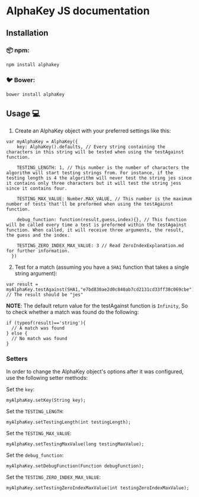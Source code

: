 # AlphaKey JS documentation

## Installation
### :package: npm:
```
npm install alphakey
```
### :bird: Bower:
```
bower install alphaKey
```

## Usage :computer:
1. Create an AlphaKey object with your preferred settings like this:
```
var myAlphaKey = AlphaKey({
    key: AlphaKey().defaults, // Every string containing the characters in this string will be tested when using the testAgainst function.

    TESTING_LENGTH: 1, // This number is the number of characters the algorithm will start testing strings from. For instance, if the testing length is 4 the algorithm will never test the string jes since it contains only three characters but it will test the string jess since it contains four.

    TESTING_MAX_VALUE: Number.MAX_VALUE, // This number is the maximum number of tests that'll be preformed when using the testAgainst function.

    debug_function: function(result,guess,index){}, // This function will be called every time a test is preformed within the testAgainst function. When called, it will receive three arguments, the result, the guess and the index.

    TESTING_ZERO_INDEX_MAX_VALUE: 3 // Read ZeroIndexExplanation.md for further information.
  })
```
2. Test for a match (assuming you have a ```SHA1``` function that takes a single string argument):
```
var result = myAlphaKey.testAgainst(SHA1,"e7bd830ae2d0c840ab7cd2131cd33ff38c069cbe"); // The result should be "jes"
```

**NOTE**: The default return value for the testAgainst function is ```Infinity```, So to check whether a match was found do the following:
```
if (typeof(result)=='string'){
  // A match was found
} else {
  // No match was found
}
```
### Setters
In order to change the AlphaKey object's options after it was configured, use the following setter methods:

Set the ``key``:
```
myAlphaKey.setKey(String key);
```

Set the ``TESTING_LENGTH``:
```
myAlphaKey.setTestingLength(int testingLength);
```

Set the ``TESTING_MAX_VALUE``:
```
myAlphaKey.setTestingMaxValue(long testingMaxValue);
```

Set the ``debug_function``:
```
myAlphaKey.setDebugFunction(Function debugFunction);
```

Set the ``TESTING_ZERO_INDEX_MAX_VALUE``:
```
myAlphaKey.setTestingZeroIndexMaxValue(int testingZeroIndexMaxValue);
```
